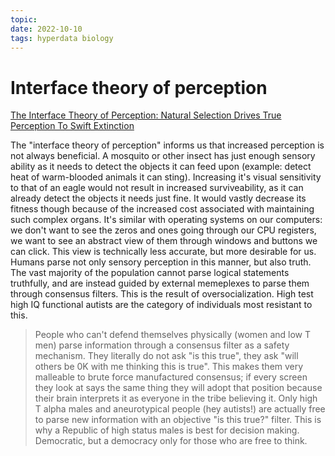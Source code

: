 ```yaml
---
topic:
date: 2022-10-10
tags: hyperdata biology
---
```

# Interface theory of perception

[The Interface Theory of Perception: Natural Selection Drives True Perception To Swift Extinction](https://www.cogsci.uci.edu/~ddhoff/interface.pdf)

The "interface theory of perception" informs us that increased perception is not always beneficial. A mosquito or other insect has just enough sensory ability as it needs to detect the objects it can feed upon (example: detect heat of warm-blooded animals it can sting). Increasing it's visual sensitivity to that of an eagle would not result in increased surviveability, as it can already detect the objects it needs just fine. It would vastly decrease its fitness though because of the increased cost associated with maintaining such complex organs. It's similar with operating systems on our computers: we don't want to see the zeros and ones going through our CPU registers, we want to see an abstract view of them through windows and buttons we can click. This view is technically less accurate, but more desirable for us. Humans parse not only sensory perception in this manner, but also truth. The vast majority of the population cannot parse logical statements truthfully, and are instead guided by external memeplexes to parse them through consensus filters. This is the result of oversocialization. High test high IQ functional autists are the category of individuals most resistant to this.


> People who can't defend
themselves physically (women and
low T men) parse information
through a consensus filter as a
safety mechanism. They literally do
not ask "is this true", they ask "will others be 0K
with me thinking this is true". This makes them very
malleable to brute force manufactured consensus; if
every screen they look at says the same thing they
will adopt that position because their brain
interprets it as everyone in the tribe believing it.
Only high T alpha males and aneurotypical people
(hey autists!) are actually free to parse new
information with an objective "is this true?" filter.
This is why a Republic of high status males is best
for decision making. Democratic, but a democracy
only for those who are free to think.